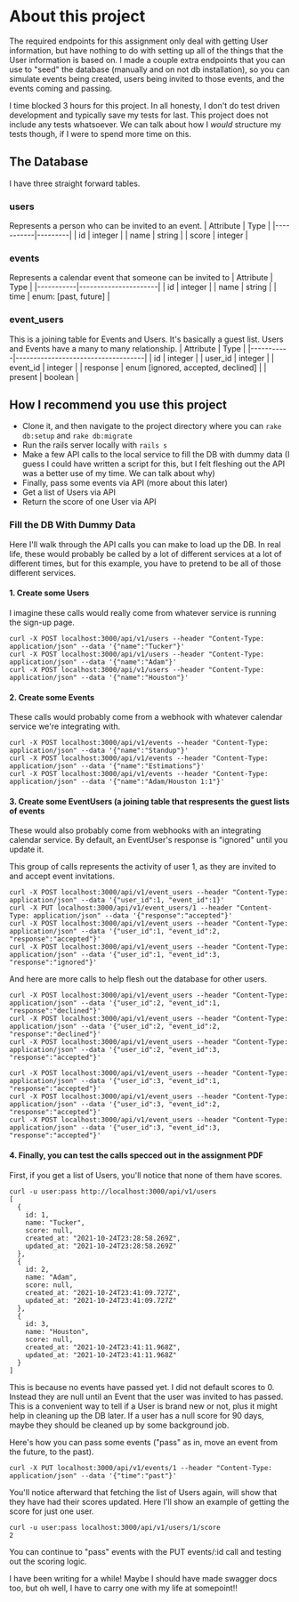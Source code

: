 # About this project

The required endpoints for this assignment only deal with getting User information, but have nothing to do with setting up all of the things that the User information is based on. I made a couple extra endpoints that you can use to "seed" the database (manually and on not db installation), so you can simulate events being created, users being invited to those events, and the events coming and passing.

I time blocked 3 hours for this project. In all honesty, I don't do test driven development and typically save my tests for last. This project does not include any tests whatsoever. We can talk about how I <i>would</i> structure my tests though, if I were to spend more time on this.

## The Database

I have three straight forward tables.

### users
Represents a person who can be invited to an event.
| Attribute | Type    |
|-----------|---------|
| id        | integer |
| name      | string  |
| score     | integer |

### events
Represents a calendar event that someone can be invited to
| Attribute | Type                 |
|-----------|----------------------|
| id        | integer              |
| name      | string               |
| time      | enum: [past, future] |

### event_users
This is a joining table for Events and Users. It's basically a guest list. Users and Events have a many to many relationship.
| Attribute | Type                               |
|-----------|------------------------------------|
| id        | integer                            |
| user_id   | integer                            |
| event_id  | integer                            |
| response  | enum [ignored, accepted, declined] |
| present   | boolean                            |

## How I recommend you use this project

- Clone it, and then navigate to the project directory where you can `rake db:setup` and `rake db:migrate`
- Run the rails server locally with `rails s`
- Make a few API calls to the local service to fill the DB with dummy data (I guess I could have written a script for this, but I felt fleshing out the API was a better use of my time. We can talk about why)
- Finally, pass some events via API (more about this later)
- Get a list of Users via API
- Return the score of one User via API

### Fill the DB With Dummy Data
Here I'll walk through the API calls you can make to load up the DB. In real life, these would probably be called by a lot of different services at a lot of different times, but for this example, you have to pretend to be all of those different services.

#### 1. Create some Users
I imagine these calls would really come from whatever service is running the sign-up page.
```
curl -X POST localhost:3000/api/v1/users --header "Content-Type: application/json" --data '{"name":"Tucker"}'
curl -X POST localhost:3000/api/v1/users --header "Content-Type: application/json" --data '{"name":"Adam"}'  
curl -X POST localhost:3000/api/v1/users --header "Content-Type: application/json" --data '{"name":"Houston"}'
```

#### 2. Create some Events
These calls would probably come from a webhook with whatever calendar service we're integrating with.
```
curl -X POST localhost:3000/api/v1/events --header "Content-Type: application/json" --data '{"name":"Standup"}'
curl -X POST localhost:3000/api/v1/events --header "Content-Type: application/json" --data '{"name":"Estimations"}'
curl -X POST localhost:3000/api/v1/events --header "Content-Type: application/json" --data '{"name":"Adam/Houston 1:1"}'
```

#### 3. Create some EventUsers (a joining table that respresents the guest lists of events
These would also probably come from webhooks with an integrating calendar service. By default, an EventUser's response is "ignored" until you update it.

This group of calls represents the activity of user 1, as they are invited to and accept event invitations.
```
curl -X POST localhost:3000/api/v1/event_users --header "Content-Type: application/json" --data '{"user_id":1, "event_id":1}'
curl -X PUT localhost:3000/api/v1/event_users/1 --header "Content-Type: application/json" --data '{"response":"accepted"}'
curl -X POST localhost:3000/api/v1/event_users --header "Content-Type: application/json" --data '{"user_id":1, "event_id":2, "response":"accepted"}'
curl -X POST localhost:3000/api/v1/event_users --header "Content-Type: application/json" --data '{"user_id":1, "event_id":3, "response":"ignored"}'
```

And here are more calls to help flesh out the database for other users.
```
curl -X POST localhost:3000/api/v1/event_users --header "Content-Type: application/json" --data '{"user_id":2, "event_id":1, "response":"declined"}'
curl -X POST localhost:3000/api/v1/event_users --header "Content-Type: application/json" --data '{"user_id":2, "event_id":2, "response":"declined"}'
curl -X POST localhost:3000/api/v1/event_users --header "Content-Type: application/json" --data '{"user_id":2, "event_id":3, "response":"accepted"}'

curl -X POST localhost:3000/api/v1/event_users --header "Content-Type: application/json" --data '{"user_id":3, "event_id":1, "response":"accepted"}'
curl -X POST localhost:3000/api/v1/event_users --header "Content-Type: application/json" --data '{"user_id":3, "event_id":2, "response":"accepted"}'
curl -X POST localhost:3000/api/v1/event_users --header "Content-Type: application/json" --data '{"user_id":3, "event_id":3, "response":"accepted"}'
```

#### 4. Finally, you can test the calls specced out in the assignment PDF
First, if you get a list of Users, you'll notice that none of them have scores.
```
curl -u user:pass http://localhost:3000/api/v1/users
[
  {
    id: 1,
    name: "Tucker",
    score: null,
    created_at: "2021-10-24T23:28:58.269Z",
    updated_at: "2021-10-24T23:28:58.269Z"
  },
  {
    id: 2,
    name: "Adam",
    score: null,
    created_at: "2021-10-24T23:41:09.727Z",
    updated_at: "2021-10-24T23:41:09.727Z"
  },
  {
    id: 3,
    name: "Houston",
    score: null,
    created_at: "2021-10-24T23:41:11.968Z",
    updated_at: "2021-10-24T23:41:11.968Z"
  }
]
```

This is because no events have passed yet. I did not default scores to 0. Instead they are null until an Event that the user was invited to has passed. This is a convenient way to tell if a User is brand new or not, plus it might help in cleaning up the DB later. If a user has a null score for 90 days, maybe they should be cleaned up by some background job.

Here's how you can pass some events ("pass" as in, move an event from the future, to the past). 
```
curl -X PUT localhost:3000/api/v1/events/1 --header "Content-Type: application/json" --data '{"time":"past"}'
```
You'll notice afterward that fetching the list of Users again, will show that they have had their scores updated. Here I'll show an example of getting the score for just one user.
```
curl -u user:pass localhost:3000/api/v1/users/1/score
2
```

You can continue to "pass" events with the PUT events/:id call and testing out the scoring logic.

I have been writing for a while! Maybe I should have made swagger docs too, but oh well, I have to carry one with my life at somepoint!!
